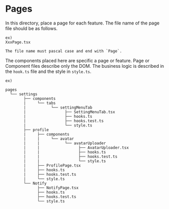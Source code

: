 # Pages

In this directory, place a page for each feature.
The file name of the page file should be as follows.

```
ex)
XxxPage.tsx

The file name must pascal case and end with `Page`.
```

The components placed here are specific a page or feature.
Page or Component files describe only the DOM.
The business logic is described in the `hook.ts` file and the style in `style.ts`.

```
ex)

pages
  └── settings
        ├── components
        |     └── tabs
        |           └── settingMenuTab
        |                 ├── SettingMenuTab.tsx
        |                 ├── hooks.ts
        |                 ├── hooks.test.ts
        |                 └── style.ts
        ├── profile
        |     ├── components
        |     |     └── avatar
        |     |           └── avatarUploader
        |     |                 ├── AvatarUploader.tsx
        |     |                 ├── hooks.ts
        |     |                 ├── hooks.test.ts
        |     |                 └── style.ts
        |     ├── ProfilePage.tsx
        |     ├── hooks.ts
        |     ├── hooks.test.ts
        |     └── style.ts
        └── Notify
              ├── NotifyPage.tsx
              ├── hooks.ts
              ├── hooks.test.ts
              └── style.ts
```
